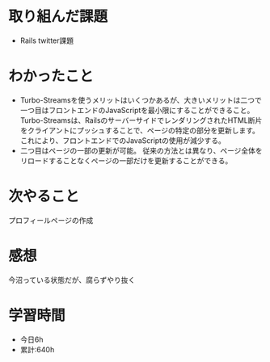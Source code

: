 # 取り組んだ課題
  - Rails twitter課題
# わかったこと
*    Turbo-Streamsを使うメリットはいくつかあるが、大きいメリットは二つで一つ目はフロントエンドのJavaScriptを最小限にすることができること。Turbo-Streamsは、RailsのサーバーサイドでレンダリングされたHTML断片をクライアントにプッシュすることで、ページの特定の部分を更新します。これにより、フロントエンドでのJavaScriptの使用が減少する。
*    二つ目はページの一部の更新が可能。 従来の方法とは異なり、ページ全体をリロードすることなくページの一部だけを更新することができる。
# 次やること
プロフィールページの作成

# 感想
今沼っている状態だが、腐らずやり抜く
# 学習時間
- 今日6h
- 累計:640h